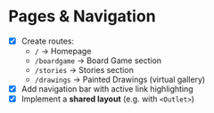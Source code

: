 # Pages & Navigation

- [x] Create routes:
  - `/` → Homepage
  - `/boardgame` → Board Game section
  - `/stories` → Stories section
  - `/drawings` → Painted Drawings (virtual gallery)
- [x] Add navigation bar with active link highlighting
- [x] Implement a **shared layout** (e.g. with `<Outlet>`)
